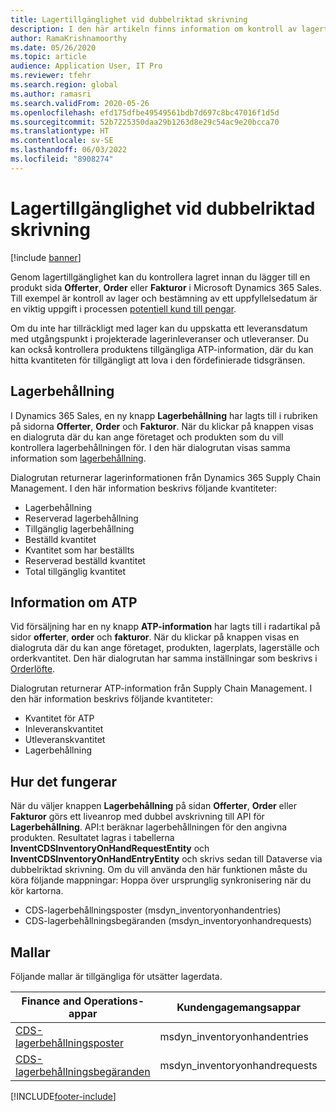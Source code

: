 ```yaml
---
title: Lagertillgänglighet vid dubbelriktad skrivning
description: I den här artikeln finns information om kontroll av lagertillgänglighet vid dubbelriktad skrivning.
author: RamaKrishnamoorthy
ms.date: 05/26/2020
ms.topic: article
audience: Application User, IT Pro
ms.reviewer: tfehr
ms.search.region: global
ms.author: ramasri
ms.search.validFrom: 2020-05-26
ms.openlocfilehash: efd175dfbe49549561bdb7d697c8bc47016f1d5d
ms.sourcegitcommit: 52b7225350daa29b1263d8e29c54ac9e20bcca70
ms.translationtype: HT
ms.contentlocale: sv-SE
ms.lasthandoff: 06/03/2022
ms.locfileid: "8908274"
---
```

# <a name="inventory-availability-in-dual-write"></a>Lagertillgänglighet vid dubbelriktad skrivning

[!include [banner](../../includes/banner.md)]

Genom lagertillgänglighet kan du kontrollera lagret innan du lägger till en produkt sida **Offerter**, **Order** eller **Fakturor** i Microsoft Dynamics 365 Sales. Till exempel är kontroll av lager och bestämning av ett uppfyllelsedatum är en viktig uppgift i processen [potentiell kund till pengar](dual-write-prospect-to-cash.md).

Om du inte har tillräckligt med lager kan du uppskatta ett leveransdatum med utgångspunkt i projekterade lagerinleveranser och utleveranser. Du kan också kontrollera produktens tillgängliga ATP-information, där du kan hitta kvantiteten för tillgängligt att lova i den fördefinierade tidsgränsen.

## <a name="on-hand-inventory"></a>Lagerbehållning

I Dynamics 365 Sales, en ny knapp **Lagerbehållning** har lagts till i rubriken på sidorna **Offerter**, **Order** och **Fakturor**. När du klickar på knappen visas en dialogruta där du kan ange företaget och produkten som du vill kontrollera lagerbehållningen för. I den här dialogrutan visas samma information som [lagerbehållning](../../../../supply-chain/inventory/tasks/check-availability-stock.md).

Dialogrutan returnerar lagerinformationen från Dynamics 365 Supply Chain Management. I den här information beskrivs följande kvantiteter:

- Lagerbehållning
- Reserverad lagerbehållning
- Tillgänglig lagerbehållning
- Beställd kvantitet
- Kvantitet som har beställts
- Reserverad beställd kvantitet
- Total tillgänglig kvantitet

## <a name="atp-information"></a>Information om ATP

Vid försäljning har en ny knapp **ATP-information** har lagts till i radartikal på sidor **offerter**, **order** och **fakturor**. När du klickar på knappen visas en dialogruta där du kan ange företaget, produkten, lagerplats, lagerställe och orderkvantitet. Den här dialogrutan har samma inställningar som beskrivs i [Orderlöfte](../../../../supply-chain/sales-marketing/delivery-dates-available-promise-calculations.md#atp-calculations).

Dialogrutan returnerar ATP-information från Supply Chain Management. I den här information beskrivs följande kvantiteter:

- Kvantitet för ATP
- Inleveranskvantitet
- Utleveranskvantitet
- Lagerbehållning

## <a name="how-it-works"></a>Hur det fungerar

När du väljer knappen **Lagerbehållning** på sidan **Offerter**, **Order** eller **Fakturor** görs ett liveanrop med dubbel avskrivning till API för **Lagerbehållning**. API:t beräknar lagerbehållningen för den angivna produkten. Resultatet lagras i tabellerna **InventCDSInventoryOnHandRequestEntity** och **InventCDSInventoryOnHandEntryEntity** och skrivs sedan till Dataverse via dubbelriktad skrivning. Om du vill använda den här funktionen måste du köra följande mappningar: Hoppa över ursprunglig synkronisering när du kör kartorna.

- CDS-lagerbehållningsposter (msdyn_inventoryonhandentries)
- CDS-lagerbehållningsbegäranden (msdyn_inventoryonhandrequests)

## <a name="templates"></a>Mallar

Följande mallar är tillgängliga för utsätter lagerdata.

Finance and Operations-appar | Kundengagemangsappar     | beskrivning
---|---|---
[CDS-lagerbehållningsposter](mapping-reference.md#145) | msdyn_inventoryonhandentries |
[CDS-lagerbehållningsbegäranden](mapping-reference.md#147) | msdyn_inventoryonhandrequests |

[!INCLUDE[footer-include](../../../../includes/footer-banner.md)]
